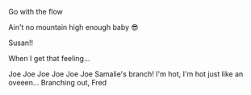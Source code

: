 Go with the flow



Ain't no mountain high enough baby 😎



Susan!!

When I get that feeling...

Joe Joe Joe Joe Joe Joe
Samalie's branch!
I'm hot, I'm hot just like an oveeen...
Branching out, Fred
